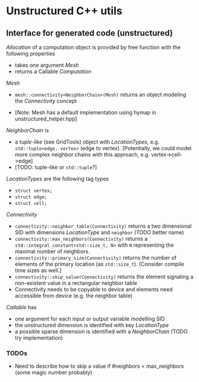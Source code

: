 # Unstructured C++ utils

## Interface for generated code (unstructured)

_Allocation_ of a computation object is provided by free function with the following properties

- takes one argument _Mesh_
- returns a Callable _Computation_

_Mesh_

- `mesh::connectivity<NeighborChain>(Mesh)` returns an object modeling the _Connectivity_ concept
<!-- - `mesh::get_size<LocationType>(Mesh)` returns the number of elements of this LocationType (as `std::size_t`) \[Consider compile time sizes as well.\] -->
- \[Note: Mesh has a default implementation using hymap in unstructured_helper.hpp\]

_NeighborChain_ is

- a _tuple-like_ (see GridTools) object with _LocationTypes_, e.g. `std::tuple<edge, vertex>` (edge to vertex). \[Potentially, we could model more complex neighbor chains with this approach, e.g. vertex->cell->edge\]
- \[TODO: tuple-like or `std::tuple`?\]

_LocationTypes_ are the following tag types

- `struct vertex;`
- `struct edge;`
- `struct cell;`

_Connectivity_

- `connectivity::neighbor_table(Connectivity)` returns a two dimensional SID with dimensions _LocationType_ and `neighbor` (TODO better name)
- `connectivity::max_neighbors(Connectivity)` returns a `std::integral_constant<std::size_t, N>` with `N` representing the maximal number of neighbors.
- `connectivity::primary_size(Connectivity)` returns the number of elements of the primary location (as `std::size_t`).  \[Consider compile time sizes as well.\]
- `connectivity::skip_value(Connectivity)` returns the element signaling a non-existent value in a rectangular neighbor table
- Connectivity needs to be copyable to device and elements need accessible from device (e.g. the neighbor table)

_Callable_ has

- one argument for each input or output variable modelling SID
- the unstructured dimension is identified with key _LocationType_
- a possible sparse dimension is identified with a _NeighborChain_ (TODO try implementation)

### TODOs

- Need to describe how to skip a value if #neighbors < max_neighbors (some magic number probably)
